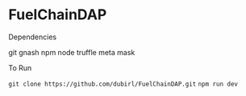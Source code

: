 # FuelChainDAP

Dependencies

git 
gnash
npm
node
truffle
meta mask



To Run

`git clone https://github.com/dubirl/FuelChainDAP.git`
`npm run dev`
